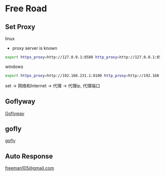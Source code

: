 # Free Road

## Set Proxy

linux

- proxy server is known

```bash
export https_proxy=http://127.0.0.1:8580 http_proxy=http://127.0.0.1:8580 all_proxy=socks5://127.0.0.1:858
```

windows

```bash
export https_proxy=http://192.168.231.1:8100 http_proxy=http://192.168.231.1:8100 all_proxy=socks5://192.168.231.1:810
```

set $\rightarrow$ 网络和Internet $\rightarrow$ 代理 $\rightarrow$ 代理ip, 代理端口

## Goflyway

[Goflyway](https://github.com/bannedbook/fanqiang/wiki/goflyway%e5%85%8d%e8%b4%b9%e8%b4%a6%e5%8f%b7)

## gofly

[gofly](https://we.gofly.cyou/)

## Auto Response

freeman105@gmail.com
